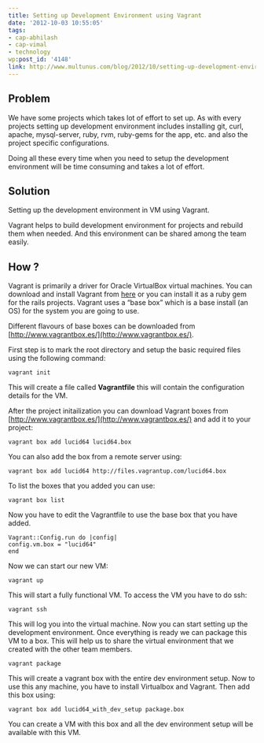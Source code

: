 ```yaml
---
title: Setting up Development Environment using Vagrant
date: '2012-10-03 10:55:05'
tags:
- cap-abhilash
- cap-vimal
- technology
wp:post_id: '4148'
link: http://www.multunus.com/blog/2012/10/setting-up-development-environment-using-vagrant/
---
```


## Problem
We have some projects which takes lot of effort to set up. As with every projects setting up development environment includes installing git, curl, apache, mysql-server, ruby, rvm, ruby-gems for the app, etc. and also the project specific configurations.

Doing all these every time when you need to setup the development environment will be time consuming and takes a lot of effort.

## Solution
Setting up the development environment in VM using Vagrant.

Vagrant helps to build development environment for projects and rebuild them when needed. And this environment can be shared among the team easily.

## How ?
Vagrant is primarily a driver for Oracle VirtualBox virtual machines. You can download and install Vagrant from [here](http://downloads.vagrantup.com/) or you can install it as a ruby gem for the rails projects. Vagrant uses a “base box” which is a base install (an OS) for the system you are going to use.

Different flavours of base boxes can be downloaded from [http://www.vagrantbox.es/](http://www.vagrantbox.es/).

First step is to mark the root directory and setup the basic required files using the following command:

```
vagrant init
```

This will create a file called **Vagrantfile** this will contain the configuration details for the VM.

After the project initailization you can download Vagrant boxes from [http://www.vagrantbox.es/](http://www.vagrantbox.es/) and add it to your project:

```
vagrant box add lucid64 lucid64.box
```

You can also add the box from a remote server using:

```
vagrant box add lucid64 http://files.vagrantup.com/lucid64.box
```

To list the boxes that you added you can use:

```
vagrant box list
```

Now you have to edit the Vagrantfile to use the base box that you have added.

```
Vagrant::Config.run do |config|
config.vm.box = "lucid64" 
end
```

Now we can start our new VM:

```
vagrant up
```

This will start a fully functional VM. To access the VM you have to do ssh:

```
vagrant ssh
```

This will log you into the virtual machine. Now you can start setting up the development environment. Once everything is ready we can package this VM to a box. This will help us to share the virtual environment that we created with the other team members.

```
vagrant package
```

This will create a vagrant box with the entire dev environment setup. Now to use this any machine, you have to install Virtualbox and Vagrant. Then add this box using:

```
vagrant box add lucid64_with_dev_setup package.box
```

You can create a VM with this box and all the dev environment setup will be available with this VM.